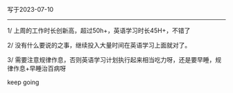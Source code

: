 写于2023-07-10

-----

1/ 上周的工作时长创新高，超过50h+，英语学习时长45H+，不错了

2/ 没有什么要说的之事，继续投入大量时间在英语学习上面就对了。

3/ 需要注意规律作息，否则英语学习计划执行起来相当吃力呀，还是要早睡，规律作息+早睡治百病呀

keep going
